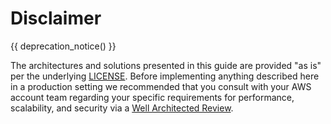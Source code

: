 # Disclaimer

{{ deprecation_notice() }}

The architectures and solutions presented in this guide are provided "as is" per the underlying [LICENSE](https://github.com/aws-samples/aws-genomics-workflows/blob/master/LICENSE).  Before implementing anything described here in a production setting we recommended that you consult with your AWS account team regarding your specific requirements for performance, scalability, and security via a [Well Architected Review](https://aws.amazon.com/architecture/well-architected/).